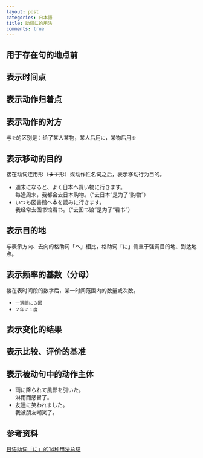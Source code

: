 ```yaml
---
layout: post
categories: 日本語
title: 助词に的用法
comments: true
---
```


## 用于存在句的地点前
## 表示时间点
## 表示动作归着点
## 表示动作的对方
与`を`的区别是：给了某人某物，某人后用`に`，某物后用`を`  
## 表示移动的目的
接在动词连用形（~~ます~~形）或动作性名词之后，表示移动行为目的。  
- 週末になると、よく日本へ買い物に行きます。  
每逢周末，我都会去日本购物。（“去日本”是为了“购物”）  
- いつも図書館へ本を読みに行きます。  
我经常去图书馆看书。（“去图书馆”是为了“看书”）  

## 表示目的地
与表示方向、去向的格助词「へ」相比，格助词「に」侧重于强调目的地、到达地点。  
## 表示频率的基数（分母）
接在表时间段的数字后，某一时间范围内的数量或次数。  
- `一週間に３回`  
- `２年に１度`  

## 表示变化的结果
## 表示比较、评价的基准 
## 表示被动句中的动作主体
- 雨に降られて風邪を引いた。  
淋雨而感冒了。  
- 友達に笑われました。  
我被朋友嘲笑了。  

## 参考资料
[日语助词「に」的14种用法总结](https://zhuanlan.zhihu.com/p/86052810)